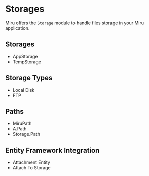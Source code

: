 # Storages

Miru offers the `Storage` module to handle files storage in your Miru application.

## Storages

* AppStorage
* TempStorage

## Storage Types

* Local Disk
* FTP

## Paths

* MiruPath
* A.Path
* Storage.Path

## Entity Framework Integration

* Attachment Entity
* Attach To Storage